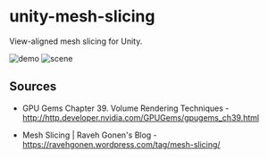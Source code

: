 unity-mesh-slicing
=================

View-aligned mesh slicing for Unity.

![demo](https://raw.githubusercontent.com/mattatz/unity-mesh-slicing/master/Captures/demo.gif)
![scene](https://raw.githubusercontent.com/mattatz/unity-mesh-slicing/master/Captures/scene.gif)

## Sources

- GPU Gems Chapter 39. Volume Rendering Techniques - http://http.developer.nvidia.com/GPUGems/gpugems_ch39.html

- Mesh Slicing | Raveh Gonen's Blog - https://ravehgonen.wordpress.com/tag/mesh-slicing/

